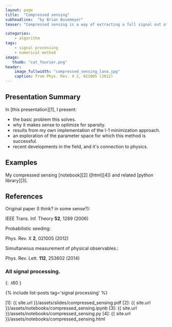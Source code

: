 ```yaml
---
layout: page
title:  "Compressed sensing"
subheadline:  "by Brian Busemeyer"
teaser: "Compressed sensing is a way of extracting a full signal out of a sparse sampling. It's only requirement is that the signal has a sparse representation in some basis, which is actually true for most interesting signals that we encounter."

categories:
    - algorithm
tags:
    - signal processing
    - numerical method
image:
   thumb: "cat_fourier.png"
header:
    image_fullwidth: "compressed_sensing_lana.jpg"
    caption: from Phys. Rev. X 2, 021005 (2012)
---
```

<!-- Page Content Starts Here -->

## Presentation Summary
In [this presentation][1], I present:

  * the basic problem this solves.
  * why it makes sense to optimize for sparsity.
  * results from my own implementation of the l-1 minimization approach.
  * an exploration of the parameter space for which this method is successful.
  * recent developments in the field, and it's connection to physics.


## Examples
My compressed sensing [notebook][2] ([html][4]) and related [python library][3].

## References
Original paper (I think? in some sense?):

 IEEE Trans. Inf. Theory **52**, 1289 (2006)

Probabilistic seeding: 

Phys. Rev. X **2**, 021005 (2012)

Simultaneous measurement of physical observables.: 

Phys. Rev. Lett. **112**, 253602 (2014)

### All signal processing.
{: .t60 }

{% include list-posts tag='signal processing' %}

[1]: {{ site.url }}/assets/slides/compressed_sensing.pdf
[2]: {{ site.url }}/assets/notebooks/compressed_sensing.ipynb
[3]: {{ site.url }}/assets/notebooks/compressed_sensing.py
[4]: {{ site.url }}/assets/notebooks/compressed_sensing.html

